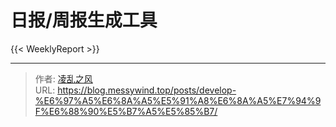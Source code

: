 # 日报/周报生成工具


{{&lt; WeeklyReport &gt;}}

---

> 作者: [凌乱之风](https://github.com/messywind)  
> URL: https://blog.messywind.top/posts/develop-%E6%97%A5%E6%8A%A5%E5%91%A8%E6%8A%A5%E7%94%9F%E6%88%90%E5%B7%A5%E5%85%B7/  


